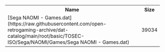 <table>
<tr><th>Name</th><th>Size</th></tr>
<tr><td>
[Sega NAOMI - Games.dat](https://raw.githubusercontent.com/open-retrogaming-archive/dat-catalog/main/root/basic/TOSEC-ISO/Sega/NAOMI/Games/Sega NAOMI - Games.dat)
</td><td>39034</td></tr>
</table>
